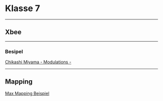 # Klasse 7

---
## Xbee




--- 
### Besipel

[Chikashi Miyama - Modulations -](http://youtu.be/kqmxn9QcdZU)


---
## Mapping

[Max Mapping Beispiel](patch/mapping.zip)